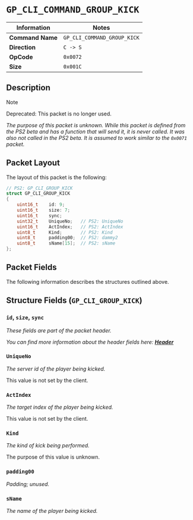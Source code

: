 # `GP_CLI_COMMAND_GROUP_KICK`

| Information               | Notes |
|---                        |---    |
| **Command Name**          | `GP_CLI_COMMAND_GROUP_KICK` |
| **Direction**             | `C -> S` |
| **OpCode**                | `0x0072` |
| **Size**                  | `0x001C` |

## Description

> [!NOTE]
> Deprecated: This packet is no longer used.

_The purpose of this packet is unknown. While this packet is defined from the PS2 beta and has a function that will send it, it is never called. It was also not called in the PS2 beta. It is assumed to work similar to the `0x0071` packet._

## Packet Layout

The layout of this packet is the following:

```cpp
// PS2: GP_CLI_GROUP_KICK
struct GP_CLI_GROUP_KICK
{
    uint16_t    id: 9;
    uint16_t    size: 7;
    uint16_t    sync;
    uint32_t    UniqueNo;   // PS2: UniqueNo
    uint16_t    ActIndex;   // PS2: ActIndex
    uint8_t     Kind;       // PS2: Kind
    uint8_t     padding00;  // PS2: dammy2
    uint8_t     sName[15];  // PS2: sName
};
```

## Packet Fields

The following information describes the structures outlined above.

## Structure Fields (`GP_CLI_GROUP_KICK`)

### `id`, `size`, `sync`

_These fields are part of the packet header._

_You can find more information about the header fields here: [**Header**](/world/HEADER.md)_

### `UniqueNo`

_The server id of the player being kicked._

This value is not set by the client.

### `ActIndex`

_The target index of the player being kicked._

This value is not set by the client.

### `Kind`

_The kind of kick being performed._

The purpose of this value is unknown.

### `padding00`

_Padding; unused._

### `sName`

_The name of the player being kicked._

